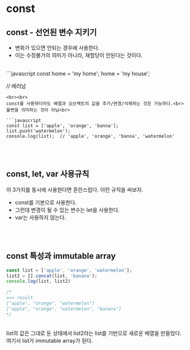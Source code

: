 # const

## const - 선언된 변수 지키기
* 변화가 있으면 안되는 경우에 사용한다.
* 이는 수정불가의 의미가 아니라, 재할당이 안된다는 것이다.
<br>
```javascript
const home = 'my home';
home = 'my house';

// 에러남
```
<br><br>
const를 사용하더라도 배열과 오브젝트의 값을 추가/변경/삭제하는 것은 가능하다.<br>
불변을 의미하는 것이 아님<br>

```javascript
const list = ['apple', 'orange', 'banna']; 
list.push('watermelon');
console.log(list);  // 'apple', 'orange', 'banna', 'watermelon'
```
<br><br>
## const, let, var 사용규칙
이 3가지를 동시에 사용한다면 혼란스럽다. 이런 규칙을 써보자.
* const를 기본으로 사용한다.
* 그런데 변경이 될 수 있는 변수는 let을 사용한다.
* var는 사용하지 않는다.

<br><br>
## const 특성과 immutable array
```javascript
const list = ['apple', 'orange', 'watermelon'];
list2 = [].concat(list, 'banana');
console.log(list, list2)

/*
==> result
["apple", "orange", "watermelon"]
["apple", "orange", "watermelon", "banana"]
*/
```
<br>
list의 값은 그대로 둔 상태에서 list2라는 list를 기반으로 새로운 배열을 만들었다.<br>
여기서 list가 immutable array가 된다.
